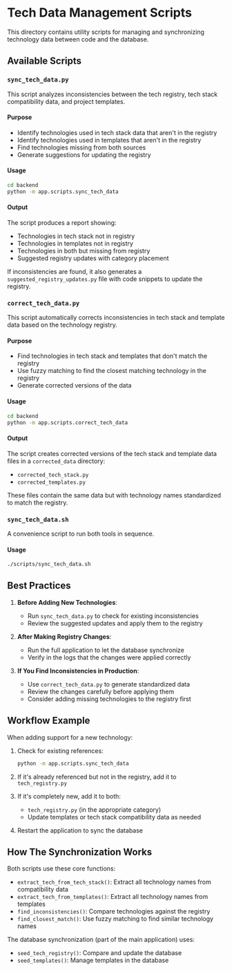 # Tech Data Management Scripts

This directory contains utility scripts for managing and synchronizing technology data between code and the database.

## Available Scripts

### `sync_tech_data.py`

This script analyzes inconsistencies between the tech registry, tech stack compatibility data, and project templates.

#### Purpose

- Identify technologies used in tech stack data that aren't in the registry
- Identify technologies used in templates that aren't in the registry
- Find technologies missing from both sources
- Generate suggestions for updating the registry

#### Usage

```bash
cd backend
python -m app.scripts.sync_tech_data
```

#### Output

The script produces a report showing:

- Technologies in tech stack not in registry
- Technologies in templates not in registry
- Technologies in both but missing from registry
- Suggested registry updates with category placement

If inconsistencies are found, it also generates a `suggested_registry_updates.py` file with code snippets to update the registry.

### `correct_tech_data.py`

This script automatically corrects inconsistencies in tech stack and template data based on the technology registry.

#### Purpose

- Find technologies in tech stack and templates that don't match the registry
- Use fuzzy matching to find the closest matching technology in the registry
- Generate corrected versions of the data

#### Usage

```bash
cd backend
python -m app.scripts.correct_tech_data
```

#### Output

The script creates corrected versions of the tech stack and template data files in a `corrected_data` directory:

- `corrected_tech_stack.py`
- `corrected_templates.py`

These files contain the same data but with technology names standardized to match the registry.

### `sync_tech_data.sh`

A convenience script to run both tools in sequence.

#### Usage

```bash
./scripts/sync_tech_data.sh
```

## Best Practices

1. **Before Adding New Technologies**:

   - Run `sync_tech_data.py` to check for existing inconsistencies
   - Review the suggested updates and apply them to the registry

2. **After Making Registry Changes**:

   - Run the full application to let the database synchronize
   - Verify in the logs that the changes were applied correctly

3. **If You Find Inconsistencies in Production**:
   - Use `correct_tech_data.py` to generate standardized data
   - Review the changes carefully before applying them
   - Consider adding missing technologies to the registry first

## Workflow Example

When adding support for a new technology:

1. Check for existing references:

   ```bash
   python -m app.scripts.sync_tech_data
   ```

2. If it's already referenced but not in the registry, add it to `tech_registry.py`

3. If it's completely new, add it to both:

   - `tech_registry.py` (in the appropriate category)
   - Update templates or tech stack compatibility data as needed

4. Restart the application to sync the database

## How The Synchronization Works

Both scripts use these core functions:

- `extract_tech_from_tech_stack()`: Extract all technology names from compatibility data
- `extract_tech_from_templates()`: Extract all technology names from templates
- `find_inconsistencies()`: Compare technologies against the registry
- `find_closest_match()`: Use fuzzy matching to find similar technology names

The database synchronization (part of the main application) uses:

- `seed_tech_registry()`: Compare and update the database
- `seed_templates()`: Manage templates in the database
